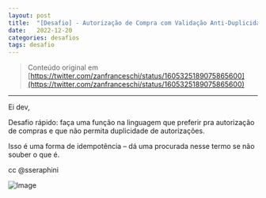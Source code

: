 ```yaml
---
layout: post
title:  "[Desafio] - Autorização de Compra com Validação Anti-Duplicidade"
date:   2022-12-20
categories: desafios
tags: desafio
---
```


> Conteúdo original em [https://twitter.com/zanfranceschi/status/1605325189075865600](https://twitter.com/zanfranceschi/status/1605325189075865600)

---

Ei dev,

Desafio rápido: faça uma função na linguagem que preferir pra autorização de compras e que não permita duplicidade de autorizações.

Isso é uma forma de idempotência – dá uma procurada nesse termo se não souber o que é.

cc @sseraphini

![Image](https://dev-to-uploads.s3.amazonaws.com/uploads/articles/kv5w5qja3yd511cz2a91.png)

